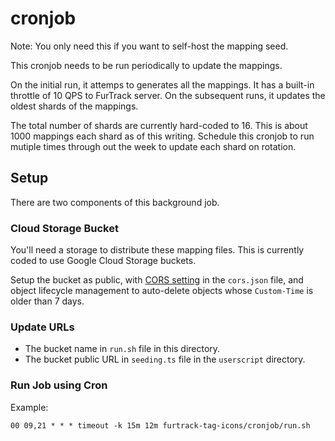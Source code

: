 # cronjob

Note: You only need this if you want to self-host the mapping seed.

This cronjob needs to be run periodically to update the mappings.

On the initial run, it attemps to generates all the mappings. It has a built-in throttle of 10 QPS to FurTrack server.
On the subsequent runs, it updates the oldest shards of the mappings.

The total number of shards are currently hard-coded to 16. This is about 1000 mappings each shard as of this writing.
Schedule this cronjob to run mutiple times through out the week to update each shard on rotation.

## Setup

There are two components of this background job.

### Cloud Storage Bucket

You'll need a storage to distribute these mapping files. This is currently
coded to use Google Cloud Storage buckets.

Setup the bucket as public, with [CORS setting][gcs-cors] in the `cors.json`
file, and object lifecycle management to auto-delete objects whose
`Custom-Time` is older than 7 days.

[gcs-cors]: https://cloud.google.com/storage/docs/using-cors#command-line

### Update URLs

* The bucket name in `run.sh` file in this directory.
* The bucket public URL in `seeding.ts` file in the `userscript` directory.

### Run Job using Cron

Example:

```text
00 09,21 * * * timeout -k 15m 12m furtrack-tag-icons/cronjob/run.sh
```
